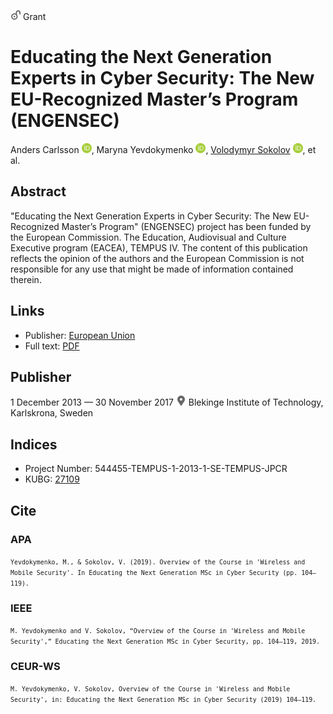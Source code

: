 <img src="/icons/unlock.svg" width="16" height="16"> Grant

# Educating the Next Generation Experts in Cyber Security: The New EU-Recognized Master’s Program (ENGENSEC)

Anders Carlsson <a href="https://orcid.org/0000-0002-9328-9143" target="_blank"><img src="/icons/orcid.svg" width="16" height="16"></a>,
Maryna Yevdokymenko <a href="https://orcid.org/0000-0002-7391-3068" target="_blank"><img src="/icons/orcid.svg" width="16" height="16"></a>,
<a href="/">Volodymyr Sokolov</a> <a href="https://orcid.org/0000-0002-9349-7946" target="_blank"><img src="/icons/orcid.svg" width="16" height="16"></a>,
et al.

## Abstract

"Educating the Next Generation Experts in Cyber Security: The New EU-Recognized Master’s Program" (ENGENSEC) project has been funded by the European Commission. The Education, Audiovisual and Culture Executive program (EACEA), TEMPUS IV. The content of this publication reflects the opinion of the authors and the European Commission is not responsible for any use that might be made of information contained therein.

## Links

* Publisher: [European Union](https://engensec.eu/about-the-project/) 
* Full text: <a href="/pdf/058.pdf">PDF</a>

## Publisher

1 December 2013 — 30 November 2017 <img src="/icons/location-pin.svg" width="16" height="16"> Blekinge Institute of Technology, Karlskrona, Sweden

## Indices

* Project Number: 544455-TEMPUS-1-2013-1-SE-TEMPUS-JPCR
* KUBG: [27109](http://elibrary.kubg.edu.ua/id/eprint/27109/)

## Cite

### APA

<small>`Yevdokymenko, M., & Sokolov, V. (2019). Overview of the Course in 'Wireless and Mobile Security'. In Educating the Next Generation MSc in Cyber Security (pp. 104–119).`</small>

### IEEE

<small>`M. Yevdokymenko and V. Sokolov, “Overview of the Course in 'Wireless and Mobile Security',” Educating the Next Generation MSc in Cyber Security, pp. 104–119, 2019.`</small>

### CEUR-WS

<small>`M. Yevdokymenko, V. Sokolov, Overview of the Course in 'Wireless and Mobile Security', in: Educating the Next Generation MSc in Cyber Security (2019) 104–119.`</small>

